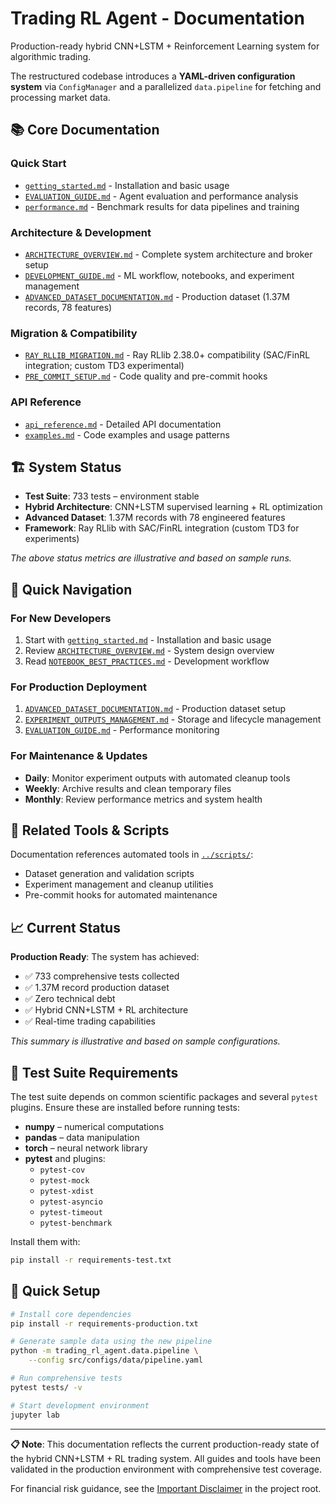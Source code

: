 # Trading RL Agent - Documentation

Production-ready hybrid CNN+LSTM + Reinforcement Learning system for algorithmic trading.

The restructured codebase introduces a **YAML-driven configuration system** via
`ConfigManager` and a parallelized `data.pipeline` for fetching and processing
market data.

## 📚 Core Documentation

### Quick Start

- [`getting_started.md`](getting_started.md) - Installation and basic usage
- [`EVALUATION_GUIDE.md`](EVALUATION_GUIDE.md) - Agent evaluation and performance analysis
- [`performance.md`](performance.md) - Benchmark results for data pipelines and training

### Architecture & Development

- [`ARCHITECTURE_OVERVIEW.md`](ARCHITECTURE_OVERVIEW.md) - Complete system architecture and broker setup
- [`DEVELOPMENT_GUIDE.md`](DEVELOPMENT_GUIDE.md) - ML workflow, notebooks, and experiment management
- [`ADVANCED_DATASET_DOCUMENTATION.md`](ADVANCED_DATASET_DOCUMENTATION.md) - Production dataset (1.37M records, 78 features)

### Migration & Compatibility

- [`RAY_RLLIB_MIGRATION.md`](RAY_RLLIB_MIGRATION.md) - Ray RLlib 2.38.0+ compatibility (SAC/FinRL integration; custom TD3 experimental)
- [`PRE_COMMIT_SETUP.md`](PRE_COMMIT_SETUP.md) - Code quality and pre-commit hooks

### API Reference

- [`api_reference.md`](api_reference.md) - Detailed API documentation
- [`examples.md`](examples.md) - Code examples and usage patterns

## 🏗️ System Status

- **Test Suite**: 733 tests – environment stable
- **Hybrid Architecture**: CNN+LSTM supervised learning + RL optimization
- **Advanced Dataset**: 1.37M records with 78 engineered features
- **Framework**: Ray RLlib with SAC/FinRL integration (custom TD3 for experiments)

_The above status metrics are illustrative and based on sample runs._

## 🎯 Quick Navigation

### For New Developers

1. Start with [`getting_started.md`](getting_started.md) - Installation and basic usage
2. Review [`ARCHITECTURE_OVERVIEW.md`](ARCHITECTURE_OVERVIEW.md) - System design overview
3. Read [`NOTEBOOK_BEST_PRACTICES.md`](NOTEBOOK_BEST_PRACTICES.md) - Development workflow

### For Production Deployment

1. [`ADVANCED_DATASET_DOCUMENTATION.md`](ADVANCED_DATASET_DOCUMENTATION.md) - Production dataset setup
2. [`EXPERIMENT_OUTPUTS_MANAGEMENT.md`](EXPERIMENT_OUTPUTS_MANAGEMENT.md) - Storage and lifecycle management
3. [`EVALUATION_GUIDE.md`](EVALUATION_GUIDE.md) - Performance monitoring

### For Maintenance & Updates

- **Daily**: Monitor experiment outputs with automated cleanup tools
- **Weekly**: Archive results and clean temporary files
- **Monthly**: Review performance metrics and system health

## 🔧 Related Tools & Scripts

Documentation references automated tools in [`../scripts/`](../scripts/):

- Dataset generation and validation scripts
- Experiment management and cleanup utilities
- Pre-commit hooks for automated maintenance

## 📈 Current Status

**Production Ready**: The system has achieved:

- ✅ 733 comprehensive tests collected
- ✅ 1.37M record production dataset
- ✅ Zero technical debt
- ✅ Hybrid CNN+LSTM + RL architecture
- ✅ Real-time trading capabilities

_This summary is illustrative and based on sample configurations._

## 🧪 Test Suite Requirements

The test suite depends on common scientific packages and several `pytest`
plugins. Ensure these are installed before running tests:

- **numpy** – numerical computations
- **pandas** – data manipulation
- **torch** – neural network library
- **pytest** and plugins:
  - `pytest-cov`
  - `pytest-mock`
  - `pytest-xdist`
  - `pytest-asyncio`
  - `pytest-timeout`
  - `pytest-benchmark`

Install them with:

```bash
pip install -r requirements-test.txt
```

## 🚀 Quick Setup

```bash
# Install core dependencies
pip install -r requirements-production.txt

# Generate sample data using the new pipeline
python -m trading_rl_agent.data.pipeline \
    --config src/configs/data/pipeline.yaml

# Run comprehensive tests
pytest tests/ -v

# Start development environment
jupyter lab
```

---

**📋 Note**: This documentation reflects the current production-ready state of the hybrid CNN+LSTM + RL trading system. All guides and tools have been validated in the production environment with comprehensive test coverage.

For financial risk guidance, see the [Important Disclaimer](../README.md#important-disclaimer) in the project root.
